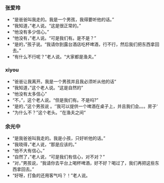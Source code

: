 ###  张爱玲
- “是爸爸叫我走的。我是一个男孩，我得要听他的话。”
- “我知道，”老人说。“这是很正常的。”
- “他没有多少信心。”
- “他没有，”老人说。“可是我们有。是不是？”
- “是的，”孩子说。“我请你到露台酒店吃杯啤酒，行不行，然后我们把东西拿回去。”
- “有什么不行呢？”老人说。“大家都是渔夫。”

### xiyou
- ”爸爸让我离开。我是一个男孩并且我必须听从他的话“
- “我知道，”这个老人说。“这是自然的”
- “他没有太多信心”
- “不，”，这个老人说。“但是我们有。不是吗?”
- “是的，”这个男孩说 。‘’我可以提供一个啤酒在桌子上，并且我们会。。。房子‘
- “为什么不？”这个老头。‘’在渔夫之间“

### 余光中
- “是我爸爸叫我走的。我是小孩，只好听他的话。”
- “我晓得，”老人说，“那是应该的。”
- “他不大有信心。”
- “自然了，”老人说，“可是我们有信心，对不对？”
- “对，”男孩说，“我请你去平台上喝杯啤酒，好不好？喝过了，我们再把这些东西拿回去。”
- “好呀，打鱼的还用客气吗？！”老人说。
